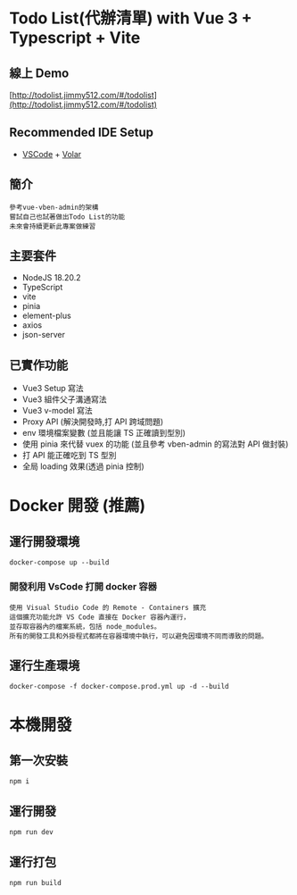 # Todo List(代辦清單) with Vue 3 + Typescript + Vite

## 線上 Demo
[http://todolist.jimmy512.com/#/todolist](http://todolist.jimmy512.com/#/todolist)


## Recommended IDE Setup

- [VSCode](https://code.visualstudio.com/) + [Volar](https://marketplace.visualstudio.com/items?itemName=johnsoncodehk.volar)

## 簡介

```
參考vue-vben-admin的架構
嘗試自己也試著做出Todo List的功能
未來會持續更新此專案做練習
```

## 主要套件

- NodeJS 18.20.2
- TypeScript
- vite
- pinia
- element-plus
- axios
- json-server

## 已實作功能

- Vue3 Setup 寫法
- Vue3 組件父子溝通寫法
- Vue3 v-model 寫法
- Proxy API (解決開發時,打 API 跨域問題)
- env 環境檔案變數 (並且能讓 TS 正確讀到型別)
- 使用 pinia 來代替 vuex 的功能 (並且參考 vben-admin 的寫法對 API 做封裝)
- 打 API 能正確吃到 TS 型別
- 全局 loading 效果(透過 pinia 控制)

# Docker 開發 (推薦)
## 運行開發環境
```sh=
docker-compose up --build
```
### 開發利用 VsCode 打開 docker 容器
```
使用 Visual Studio Code 的 Remote - Containers 擴充
這個擴充功能允許 VS Code 直接在 Docker 容器內運行，
並存取容器內的檔案系統，包括 node_modules。
所有的開發工具和外掛程式都將在容器環境中執行，可以避免因環境不同而導致的問題。
```

## 運行生產環境
``` sh=
docker-compose -f docker-compose.prod.yml up -d --build
```

# 本機開發
## 第一次安裝

```sh=
npm i
```

## 運行開發

```sh=
npm run dev
```

## 運行打包

```sh=
npm run build
```

